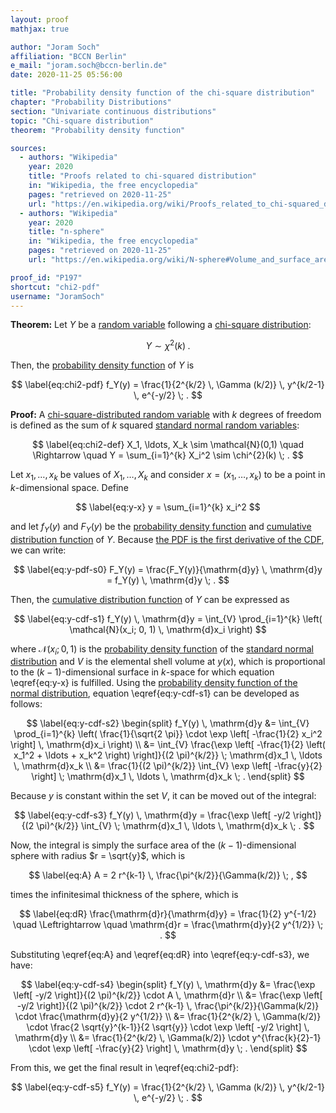 ```yaml
---
layout: proof
mathjax: true

author: "Joram Soch"
affiliation: "BCCN Berlin"
e_mail: "joram.soch@bccn-berlin.de"
date: 2020-11-25 05:56:00

title: "Probability density function of the chi-square distribution"
chapter: "Probability Distributions"
section: "Univariate continuous distributions"
topic: "Chi-square distribution"
theorem: "Probability density function"

sources:
  - authors: "Wikipedia"
    year: 2020
    title: "Proofs related to chi-squared distribution"
    in: "Wikipedia, the free encyclopedia"
    pages: "retrieved on 2020-11-25"
    url: "https://en.wikipedia.org/wiki/Proofs_related_to_chi-squared_distribution#Derivation_of_the_pdf_for_k_degrees_of_freedom"
  - authors: "Wikipedia"
    year: 2020
    title: "n-sphere"
    in: "Wikipedia, the free encyclopedia"
    pages: "retrieved on 2020-11-25"
    url: "https://en.wikipedia.org/wiki/N-sphere#Volume_and_surface_area"

proof_id: "P197"
shortcut: "chi2-pdf"
username: "JoramSoch"
---
```



**Theorem:** Let $Y$ be a [random variable](/D/rvar) following a [chi-square distribution](/D/chi2):

$$ \label{eq:chi2}
Y \sim \chi^{2}(k) \; .
$$

Then, the [probability density function](/D/pdf) of $Y$ is

$$ \label{eq:chi2-pdf}
f_Y(y) = \frac{1}{2^{k/2} \, \Gamma (k/2)} \, y^{k/2-1} \, e^{-y/2} \; .
$$


**Proof:** A [chi-square-distributed random variable](/D/chi2) with $k$ degrees of freedom is defined as the sum of $k$ squared [standard normal random variables](/D/snorm):

$$ \label{eq:chi2-def}
X_1, \ldots, X_k \sim \mathcal{N}(0,1) \quad \Rightarrow \quad Y = \sum_{i=1}^{k} X_i^2 \sim \chi^{2}(k) \; .
$$

Let $x_1, \ldots, x_k$ be values of $X_1, \ldots, X_k$ and consider $x = \left( x_1, \ldots, x_k \right)$ to be a point in $k$-dimensional space. Define

$$ \label{eq:y-x}
y = \sum_{i=1}^{k} x_i^2
$$

and let $f_Y(y)$ and $F_Y(y)$ be the [probability density function](/D/pdf) and [cumulative distribution function](/D/cdf) of $Y$. Because [the PDF is the first derivative of the CDF](/P/pdf-cdf), we can write:

$$ \label{eq:y-pdf-s0}
F_Y(y) = \frac{F_Y(y)}{\mathrm{d}y} \, \mathrm{d}y = f_Y(y) \, \mathrm{d}y \; .
$$

Then, the [cumulative distribution function](/D/cdf) of $Y$ can be expressed as

$$ \label{eq:y-cdf-s1}
f_Y(y) \, \mathrm{d}y = \int_{V} \prod_{i=1}^{k} \left( \mathcal{N}(x_i; 0, 1) \, \mathrm{d}x_i \right)
$$

where $\mathcal{N}(x_i; 0, 1)$ is the [probability density function](/D/pdf) of the [standard normal distribution](/D/snorm) and $V$ is the elemental shell volume at $y(x)$, which is proportional to the $(k-1)$-dimensional surface in $k$-space for which equation \eqref{eq:y-x} is fulfilled. Using the [probability density function of the normal distribution](/P/norm-pdf), equation \eqref{eq:y-cdf-s1} can be developed as follows:

$$ \label{eq:y-cdf-s2}
\begin{split}
f_Y(y) \, \mathrm{d}y &= \int_{V} \prod_{i=1}^{k} \left( \frac{1}{\sqrt{2 \pi}} \cdot \exp \left[ -\frac{1}{2} x_i^2 \right] \, \mathrm{d}x_i \right) \\
&= \int_{V} \frac{\exp \left[ -\frac{1}{2} \left( x_1^2 + \ldots + x_k^2 \right) \right]}{(2 \pi)^{k/2}} \; \mathrm{d}x_1 \, \ldots \, \mathrm{d}x_k \\
&= \frac{1}{(2 \pi)^{k/2}} \int_{V} \exp \left[ -\frac{y}{2} \right] \; \mathrm{d}x_1 \, \ldots \, \mathrm{d}x_k \; .
\end{split}
$$

Because $y$ is constant within the set $V$, it can be moved out of the integral:

$$ \label{eq:y-cdf-s3}
f_Y(y) \, \mathrm{d}y = \frac{\exp \left[ -y/2 \right]}{(2 \pi)^{k/2}} \int_{V} \; \mathrm{d}x_1 \, \ldots \, \mathrm{d}x_k \; .
$$

Now, the integral is simply the surface area of the $(k-1)$-dimensional sphere with radius $r = \sqrt{y}$, which is

$$ \label{eq:A}
A = 2 r^{k-1} \, \frac{\pi^{k/2}}{\Gamma(k/2)} \; ,
$$

times the infinitesimal thickness of the sphere, which is

$$ \label{eq:dR}
\frac{\mathrm{d}r}{\mathrm{d}y} = \frac{1}{2} y^{-1/2} \quad \Leftrightarrow \quad \mathrm{d}r = \frac{\mathrm{d}y}{2 y^{1/2}} \; .
$$

Substituting \eqref{eq:A} and \eqref{eq:dR} into \eqref{eq:y-cdf-s3}, we have:

$$ \label{eq:y-cdf-s4}
\begin{split}
f_Y(y) \, \mathrm{d}y &= \frac{\exp \left[ -y/2 \right]}{(2 \pi)^{k/2}} \cdot A \, \mathrm{d}r \\
&= \frac{\exp \left[ -y/2 \right]}{(2 \pi)^{k/2}} \cdot 2 r^{k-1} \, \frac{\pi^{k/2}}{\Gamma(k/2)} \cdot \frac{\mathrm{d}y}{2 y^{1/2}} \\
&= \frac{1}{2^{k/2} \, \Gamma(k/2)} \cdot \frac{2 \sqrt{y}^{k-1}}{2 \sqrt{y}} \cdot \exp \left[ -y/2 \right] \, \mathrm{d}y \\
&= \frac{1}{2^{k/2} \, \Gamma(k/2)} \cdot y^{\frac{k}{2}-1} \cdot \exp \left[ -\frac{y}{2} \right] \, \mathrm{d}y \; .
\end{split}
$$

From this, we get the final result in \eqref{eq:chi2-pdf}:

$$ \label{eq:y-cdf-s5}
f_Y(y) = \frac{1}{2^{k/2} \, \Gamma (k/2)} \, y^{k/2-1} \, e^{-y/2} \; .
$$
